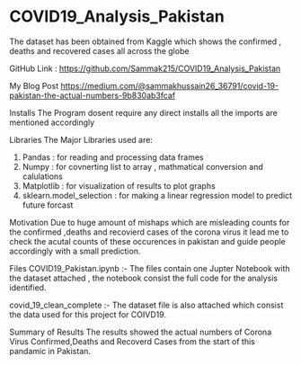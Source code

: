 # COVID19_Analysis_Pakistan
The dataset has been obtained from Kaggle which shows the confirmed , deaths and recovered cases all across the globe

GitHub Link : https://github.com/Sammak215/COVID19_Analysis_Pakistan

My Blog Post
https://medium.com/@sammakhussain26_36791/covid-19-pakistan-the-actual-numbers-9b830ab3fcaf

Installs
The Program dosent require any direct installs all the imports are mentioned accordingly 

Libraries
The Major Libraries used are:
1. Pandas : for reading and processing data frames
2. Numpy  : for covnerting list to array , mathmatical conversion and calulations
3. Matplotlib : for visualization of results to plot graphs
4. sklearn.model_selection : for making a linear regression model to predict future forcast

Motivation 
Due to huge amount of mishaps which are misleading counts for the confirmed ,deaths and recovierd cases of the corona virus it lead me to check the acutal counts of these occurences in pakistan and guide people accordingly with a small prediction. 

Files 
COVID19_Pakistan.ipynb :-
The files contain one Jupter Notebook with the dataset attached , the notebook consist the full code for the analysis identified.

covid_19_clean_complete :-
The dataset file is also attached which consist the data used for this project for COIVD19.

Summary of Results
The results showed the actual numbers of Corona Virus Confirmed,Deaths and Recoverd Cases from the start of this pandamic in Pakistan.


